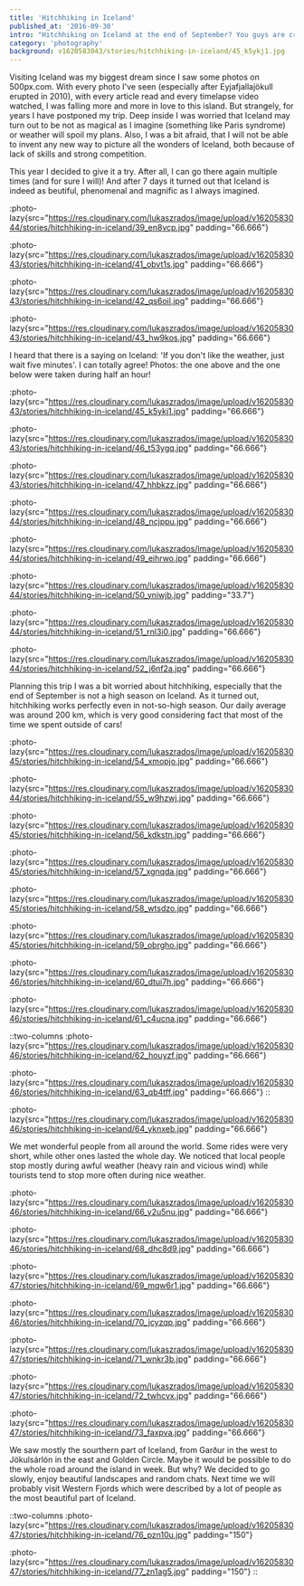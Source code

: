 ```yaml
---
title: 'Hitchhiking in Iceland'
published_at: '2016-09-30'
intro: "Hitchhiking on Iceland at the end of September? You guys are crazy! — Commented the first driver who gave us a lift. And yet, we did it – in 7 days with help of 28 wonderful drivers we traveled over 1150 km and we found that Iceland is as beautiful (and unpredictible at the same time) as it is described."
category: 'photography'
background: v1620583043/stories/hitchhiking-in-iceland/45_k5ykj1.jpg
---
```


Visiting Iceland was my biggest dream since I saw some photos on 500px.com. With every photo I've seen (especially after Eyjafjallajökull erupted in 2010), with every article read and every timelapse video watched, I was falling more and more in love to this island. But strangely, for years I have postponed my trip. Deep inside I was worried that Iceland may turn out to be not as magical as I imagine (something like Paris syndrome) or weather will spoil my plans. Also, I was a bit afraid, that I will not be able to invent any new way to picture all the wonders of Iceland, both because of lack of skills and strong competition.

This year I decided to give it a try. After all, I can go there again multiple times (and for sure I will)! And after 7 days it turned out that Iceland is indeed as beutiful, phenomenal and magnific as I always imagined.

:photo-lazy{src="https://res.cloudinary.com/lukaszrados/image/upload/v1620583044/stories/hitchhiking-in-iceland/39_en8vcp.jpg" padding="66.666"}

:photo-lazy{src="https://res.cloudinary.com/lukaszrados/image/upload/v1620583043/stories/hitchhiking-in-iceland/41_obvt1s.jpg" padding="66.666"}

:photo-lazy{src="https://res.cloudinary.com/lukaszrados/image/upload/v1620583043/stories/hitchhiking-in-iceland/42_qs6oil.jpg" padding="66.666"}

:photo-lazy{src="https://res.cloudinary.com/lukaszrados/image/upload/v1620583043/stories/hitchhiking-in-iceland/43_hw9kos.jpg" padding="66.666"}

I heard that there is a saying on Iceland: 'If you don't like the weather, just wait five minutes'. I can totally agree! Photos: the one above and the one below were taken during half an hour!

:photo-lazy{src="https://res.cloudinary.com/lukaszrados/image/upload/v1620583043/stories/hitchhiking-in-iceland/45_k5ykj1.jpg" padding="66.666"}

:photo-lazy{src="https://res.cloudinary.com/lukaszrados/image/upload/v1620583043/stories/hitchhiking-in-iceland/46_t53ygq.jpg" padding="66.666"}

:photo-lazy{src="https://res.cloudinary.com/lukaszrados/image/upload/v1620583043/stories/hitchhiking-in-iceland/47_hhbkzz.jpg" padding="66.666"}

:photo-lazy{src="https://res.cloudinary.com/lukaszrados/image/upload/v1620583044/stories/hitchhiking-in-iceland/48_ncjppu.jpg" padding="66.666"}

:photo-lazy{src="https://res.cloudinary.com/lukaszrados/image/upload/v1620583044/stories/hitchhiking-in-iceland/49_eihrwo.jpg" padding="66.666"}

:photo-lazy{src="https://res.cloudinary.com/lukaszrados/image/upload/v1620583044/stories/hitchhiking-in-iceland/50_yniwjb.jpg" padding="33.7"}

:photo-lazy{src="https://res.cloudinary.com/lukaszrados/image/upload/v1620583044/stories/hitchhiking-in-iceland/51_rnl3i0.jpg" padding="66.666"}

:photo-lazy{src="https://res.cloudinary.com/lukaszrados/image/upload/v1620583044/stories/hitchhiking-in-iceland/52_j6nf2a.jpg" padding="66.666"}

Planning this trip I was a bit worried about hitchhiking, especially that the end of September is not a high season on Iceland. As it turned out, hitchhiking works perfectly even in not-so-high season. Our daily average was around 200 km, which is very good considering fact that most of the time we spent outside of cars!

:photo-lazy{src="https://res.cloudinary.com/lukaszrados/image/upload/v1620583045/stories/hitchhiking-in-iceland/54_xmopjo.jpg" padding="66.666"}

:photo-lazy{src="https://res.cloudinary.com/lukaszrados/image/upload/v1620583044/stories/hitchhiking-in-iceland/55_w9hzwj.jpg" padding="66.666"}

:photo-lazy{src="https://res.cloudinary.com/lukaszrados/image/upload/v1620583045/stories/hitchhiking-in-iceland/56_kdkstn.jpg" padding="66.666"}

:photo-lazy{src="https://res.cloudinary.com/lukaszrados/image/upload/v1620583045/stories/hitchhiking-in-iceland/57_xgnqda.jpg" padding="66.666"}

:photo-lazy{src="https://res.cloudinary.com/lukaszrados/image/upload/v1620583045/stories/hitchhiking-in-iceland/58_wtsdzo.jpg" padding="66.666"}

:photo-lazy{src="https://res.cloudinary.com/lukaszrados/image/upload/v1620583045/stories/hitchhiking-in-iceland/59_obrgho.jpg" padding="66.666"}

:photo-lazy{src="https://res.cloudinary.com/lukaszrados/image/upload/v1620583046/stories/hitchhiking-in-iceland/60_dtui7h.jpg" padding="66.666"}

:photo-lazy{src="https://res.cloudinary.com/lukaszrados/image/upload/v1620583046/stories/hitchhiking-in-iceland/61_c4ucna.jpg" padding="66.666"}

::two-columns
:photo-lazy{src="https://res.cloudinary.com/lukaszrados/image/upload/v1620583046/stories/hitchhiking-in-iceland/62_houyzf.jpg" padding="66.666"}

:photo-lazy{src="https://res.cloudinary.com/lukaszrados/image/upload/v1620583046/stories/hitchhiking-in-iceland/63_qb4tff.jpg" padding="66.666"}
::

:photo-lazy{src="https://res.cloudinary.com/lukaszrados/image/upload/v1620583046/stories/hitchhiking-in-iceland/64_yknxeb.jpg" padding="66.666"}

We met wonderful people from all around the world. Some rides were very short, while other ones lasted the whole day. We noticed that local people stop mostly during awful weather (heavy rain and vicious wind) while tourists tend to stop more often during nice weather.

:photo-lazy{src="https://res.cloudinary.com/lukaszrados/image/upload/v1620583046/stories/hitchhiking-in-iceland/66_y2u5nu.jpg" padding="66.666"}

:photo-lazy{src="https://res.cloudinary.com/lukaszrados/image/upload/v1620583046/stories/hitchhiking-in-iceland/68_dhc8d9.jpg" padding="66.666"}

:photo-lazy{src="https://res.cloudinary.com/lukaszrados/image/upload/v1620583047/stories/hitchhiking-in-iceland/69_mqw6r1.jpg" padding="66.666"}

:photo-lazy{src="https://res.cloudinary.com/lukaszrados/image/upload/v1620583046/stories/hitchhiking-in-iceland/70_jcyzqp.jpg" padding="66.666"}

:photo-lazy{src="https://res.cloudinary.com/lukaszrados/image/upload/v1620583047/stories/hitchhiking-in-iceland/71_wnkr3b.jpg" padding="66.666"}

:photo-lazy{src="https://res.cloudinary.com/lukaszrados/image/upload/v1620583047/stories/hitchhiking-in-iceland/72_twhcvx.jpg" padding="66.666"}

:photo-lazy{src="https://res.cloudinary.com/lukaszrados/image/upload/v1620583047/stories/hitchhiking-in-iceland/73_faxpva.jpg" padding="66.666"}

We saw mostly the sourthern part of Iceland, from Garður in the west to Jökulsárlón in the east and Golden Circle. Maybe it would be possible to do the whole road around the island in week. But why? We decided to go slowly, enjoy beautiful landscapes and random chats. Next time we will probably visit Western Fjords which were described by a lot of people as the most beautiful part of Iceland.

::two-columns
:photo-lazy{src="https://res.cloudinary.com/lukaszrados/image/upload/v1620583047/stories/hitchhiking-in-iceland/76_pzn10u.jpg" padding="150"}

:photo-lazy{src="https://res.cloudinary.com/lukaszrados/image/upload/v1620583047/stories/hitchhiking-in-iceland/77_zn1ag5.jpg" padding="150"}
::
